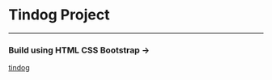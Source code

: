 # Tindog Project
---
### Build using HTML CSS Bootstrap ->
[tindog](https://ubiquitous-banoffee-1aed40.netlify.app/ "live url")
